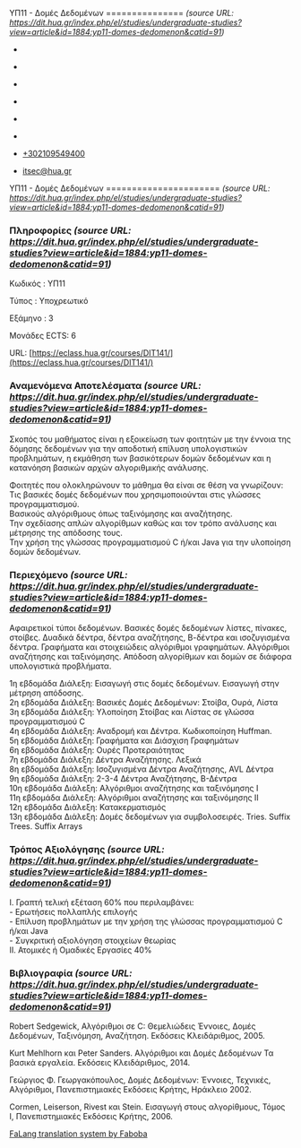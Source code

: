ΥΠ11 - Δομές Δεδομένων
===============    *(source URL: https://dit.hua.gr/index.php/el/studies/undergraduate-studies?view=article&id=1884:yp11-domes-dedomenon&catid=91)*

*   [](https://www.facebook.com/ditharokopio)
*   [](https://www.youtube.com/channel/UCEHkYirpXF1nSLxDCrfDZ4A)
*   [](https://www.linkedin.com/company/77699385)
*   [](https://www.instagram.com/dithua)

*   [](https://dit.hua.gr/index.php/el/studies/undergraduate-studies)
*   [](https://dit.hua.gr/index.php/en/studies/undergraduate-studies)

*   [+302109549400](tel:+302109549400)
*   [itsec@hua.gr](mailto:itsec@hua.gr)

ΥΠ11 - Δομές Δεδομένων
======================  *(source URL: https://dit.hua.gr/index.php/el/studies/undergraduate-studies?view=article&id=1884:yp11-domes-dedomenon&catid=91)*

### Πληροφορίες  *(source URL: https://dit.hua.gr/index.php/el/studies/undergraduate-studies?view=article&id=1884:yp11-domes-dedomenon&catid=91)*

Κωδικός : ΥΠ11

Τύπος : Υποχρεωτικό

Εξάμηνο : 3

Μονάδες ECTS: 6

URL: [https://eclass.hua.gr/courses/DIT141/](https://eclass.hua.gr/courses/DIT141/)

### Αναμενόμενα Αποτελέσματα  *(source URL: https://dit.hua.gr/index.php/el/studies/undergraduate-studies?view=article&id=1884:yp11-domes-dedomenon&catid=91)*

Σκοπός του μαθήματος είναι η εξοικείωση των φοιτητών με την έννοια της δόμησης δεδομένων για την αποδοτική επίλυση υπολογιστικών προβλημάτων, η εκμάθηση των βασικότερων δομών δεδομένων και η κατανόηση βασικών αρχών αλγοριθμικής ανάλυσης.  
  
Φοιτητές που ολοκληρώνουν το μάθημα θα είναι σε θέση να γνωρίζουν:  
Τις βασικές δομές δεδομένων που χρησιμοποιούνται στις γλώσσες προγραμματισμού.  
Βασικούς αλγόριθμους όπως ταξινόμησης και αναζήτησης.  
Την σχεδίασης απλών αλγορίθμων καθώς και τον τρόπο ανάλυσης και μέτρησης της απόδοσης τους.  
Την χρήση της γλώσσας προγραμματισμού C ή/και Java για την υλοποίηση δομών δεδομένων.

### Περιεχόμενο  *(source URL: https://dit.hua.gr/index.php/el/studies/undergraduate-studies?view=article&id=1884:yp11-domes-dedomenon&catid=91)*

Αφαιρετικοί τύποι δεδομένων. Βασικές δομές δεδομένων λίστες, πίνακες, στοίβες. Δυαδικά δέντρα, δέντρα αναζήτησης, Β-δέντρα και ισοζυγισμένα δέντρα. Γραφήματα και στοιχειώδεις αλγόριθμοι γραφημάτων. Αλγόριθμοι αναζήτησης και ταξινόμησης. Απόδοση αλγορίθμων και δομών σε διάφορα υπολογιστικά προβλήματα.  
  
1η εβδομάδα Διάλεξη: Εισαγωγή στις δομές δεδομένων. Εισαγωγή στην μέτρηση απόδοσης.  
2η εβδομάδα Διάλεξη: Βασικές Δομές Δεδομένων: Στοίβα, Ουρά, Λίστα  
3η εβδομάδα Διάλεξη: Υλοποίηση Στοίβας και Λίστας σε γλώσσα προγραμματισμού C  
4η εβδομάδα Διάλεξη: Αναδρομή και Δέντρα. Κωδικοποίηση Huffman.  
5η εβδομάδα Διάλεξη: Γραφήματα και Διάσχιση Γραφημάτων  
6η εβδομάδα Διάλεξη: Ουρές Προτεραιότητας  
7η εβδομάδα Διάλεξη: Δέντρα Αναζήτησης. Λεξικά  
8η εβδομάδα Διάλεξη: Ισοζυγισμένα Δέντρα Αναζήτησης, AVL Δέντρα  
9η εβδομάδα Διάλεξη: 2-3-4 Δέντρα Αναζήτησης, Β-Δέντρα  
10η εβδομάδα Διάλεξη: Αλγόριθμοι αναζήτησης και ταξινόμησης I  
11η εβδομάδα Διάλεξη: Αλγόριθμοι αναζήτησης και ταξινόμησης II  
12η εβδομάδα Διάλεξη: Κατακερματισμός  
13η εβδομάδα Διάλεξη: Δομές δεδομένων για συμβολοσειρές. Tries. Suffix Trees. Suffix Arrays

### Τρόπος Αξιολόγησης  *(source URL: https://dit.hua.gr/index.php/el/studies/undergraduate-studies?view=article&id=1884:yp11-domes-dedomenon&catid=91)*

Ι. Γραπτή τελική εξέταση 60% που περιλαμβάνει:  
\- Ερωτήσεις πολλαπλής επιλογής  
\- Επίλυση προβλημάτων με την χρήση της γλώσσας προγραμματισμού C ή/και Java  
\- Συγκριτική αξιολόγηση στοιχείων θεωρίας  
ΙΙ. Ατομικές ή Ομαδικές Εργασίες 40%

### Βιβλιογραφία  *(source URL: https://dit.hua.gr/index.php/el/studies/undergraduate-studies?view=article&id=1884:yp11-domes-dedomenon&catid=91)*

Robert Sedgewick, Αλγόριθμοι σε C: Θεμελιώδεις Έννοιες, Δομές Δεδομένων, Ταξινόμηση, Αναζήτηση. Εκδόσεις Κλειδάριθμος, 2005.  
  
Kurt Mehlhorn και Peter Sanders. Αλγόριθμοι και Δομές Δεδομένων Τα βασικά εργαλεία. Εκδόσεις Κλειδάριθμος, 2014.  
  
Γεώργιος Φ. Γεωργακόπουλος, Δομές Δεδομένων: Έννοιες, Τεχνικές, Αλγόριθμοι, Πανεπιστημιακές Εκδόσεις Κρήτης, Ηράκλειο 2002.  
  
Cormen, Leiserson, Rivest και Stein. Εισαγωγή στους αλγορίθμους, Τόμος Ι, Πανεπιστημιακές Εκδόσεις Κρήτης, 2006.

[FaLang translation system by Faboba](http://www.faboba.com/ "Faboba : Création de composantJoomla")

[](https://dit.hua.gr/index.php/el/studies/undergraduate-studies?view=article&id=1884:yp11-domes-dedomenon&catid=91#)
